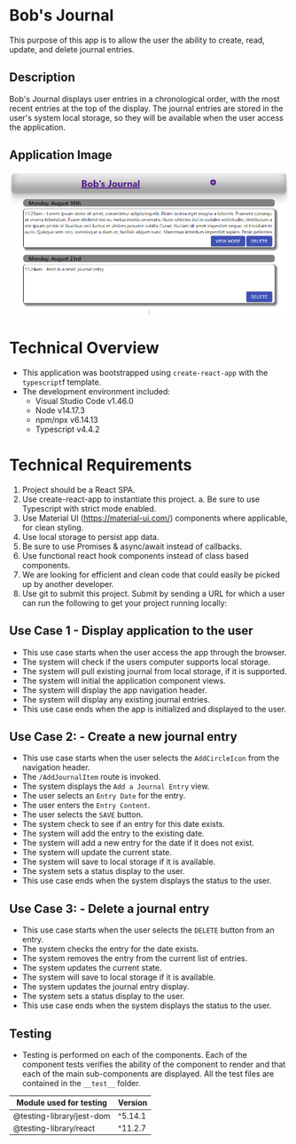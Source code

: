 # Bob's Journal

This purpose of this app is to allow the user the ability to create, read, update, and delete journal entries.

## Description

Bob's Journal displays user entries in a chronological order, with the most recent entries at the top of the display. The journal entries are stored in the user's system local storage, so they will be available when the user access the application.

## Application Image

![Landing Page](https://github.com/ocsfwarch/bobs_journal/blob/master/Project_Docs/app_image.png?raw=true)

# Technical Overview

- This application was bootstrapped using `create-react-app` with the `typescript`f template.
- The development environment included:
  - Visual Studio Code v1.46.0
  - Node v14.17.3
  - npm/npx v6.14.13
  - Typescript v4.4.2

# Technical Requirements

1. Project should be a React SPA.
2. Use create-react-app to instantiate this project.
   a. Be sure to use Typescript with strict mode enabled.
3. Use Material UI (https://material-ui.com/) components where applicable, for clean styling.
4. Use local storage to persist app data.
5. Be sure to use Promises & async/await instead of callbacks.
6. Use functional react hook components instead of class based components.
7. We are looking for efficient and clean code that could easily be picked up by another
   developer.
8. Use git to submit this project. Submit by sending a URL for which a user can run the
   following to get your project running locally:

## Use Case 1 - Display application to the user

- This use case starts when the user access the app through the browser.
- The system will check if the users computer supports local storage.
- The system will pull existing journal from local storage, if it is supported.
- The system will initial the application component views.
- The system will display the app navigation header.
- The system will display any existing journal entries.
- This use case ends when the app is initialized and displayed to the user.

## Use Case 2: - Create a new journal entry

- This use case starts when the user selects the `AddCircleIcon` from the navigation header.
- The `/AddJournalItem` route is invoked.
- The system displays the `Add a Journal Entry` view.
- The user selects an `Entry Date` for the entry.
- The user enters the `Entry Content`.
- The user selects the `SAVE` button.
- The system check to see if an entry for this date exists.
- The system will add the entry to the existing date.
- The system will add a new entry for the date if it does not exist.
- The system will update the current state.
- The system will save to local storage if it is available.
- The system sets a status display to the user.
- This use case ends when the system displays the status to the user.

## Use Case 3: - Delete a journal entry

- This use case starts when the user selects the `DELETE` button from an entry.
- The system checks the entry for the date exists.
- The system removes the entry from the current list of entries.
- The system updates the current state.
- The system will save to local storage if it is available.
- The system updates the journal entry display.
- The system sets a status display to the user.
- This use case ends when the system displays the status to the user.

## Testing

- Testing is performed on each of the components. Each of the component tests verifies the ability of the component to render and that each of the main sub-components are displayed. All the test files are contained in the `__test__` folder.

| Module used for testing   | Version |
| ------------------------- | ------- |
| @testing-library/jest-dom | ^5.14.1 |
| @testing-library/react    | ^11.2.7 |
